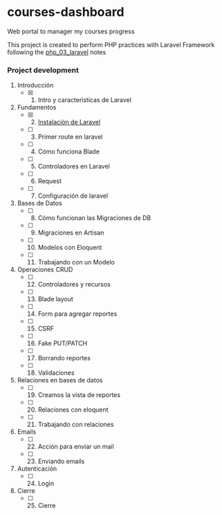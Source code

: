 # courses-dashboard
Web portal to manager my courses progress

This project is created to perform PHP practices with Laravel Framework
following the [php_03_laravel](https://github.com/brahn311/hello-world/blob/master/courses/php_03_laravel/lessons.md) notes

### Project development
1. Introducción
   - [x]	1.	Intro y caracteristicas de Laravel

1. Fundamentos
   - [x]	2.	[Instalación de Laravel](https://github.com/brahn311/courses-dashboard/commit/3c2b8fa5acd3896f8c5dc8eac484c00fd5c995c2)
   - [ ]	3.	Primer route en laravel
   - [ ]	4.	Cómo funciona Blade
   - [ ]	5.	Controladores en Laravel
   - [ ]	6.	Request
   - [ ]	7.	Configuración de laravel
1. Bases de Datos
   - [ ]	8.	Cómo funcionan las Migraciones de DB
   - [ ]	9.	Migraciones en Artisan
   - [ ]	10.	Modelos con Eloquent
   - [ ]	11.	Trabajando con un Modelo
1. Operaciones CRUD
   - [ ]	12.	Controladores y recursos
   - [ ]	13.	Blade layout
   - [ ]	14.	Form para agregar reportes
   - [ ]	15.	CSRF
   - [ ]	16.	Fake PUT/PATCH
   - [ ]	17.	Borrando reportes
   - [ ]	18.	Validaciones
1. Relaciones en bases de datos
   - [ ]	19.	Creamos la vista de reportes
   - [ ]	20.	Relaciones con eloquent
   - [ ]	21.	Trabajando con relaciones
1. Emails
   - [ ]	22.	Acción para enviar un mail
   - [ ]	23.	Enviando emails
1. Autenticación
   - [ ]	24.	Login
1. Cierre
   - [ ]	25.	Cierre
